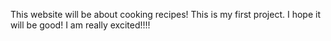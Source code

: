 This website will be about cooking recipes!
This is my first project. I hope it will be good!
I am really excited!!!!
